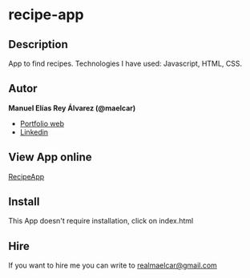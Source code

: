 # recipe-app

## Description
App to find recipes. Technologies I have used: Javascript, HTML, CSS.


## Autor
**Manuel Elías Rey Álvarez (@maelcar)**

* [Portfolio web](https://www.maelcar.com)
* [Linkedin](https://www.linkedin.com/in/maelcar)


## View App online
[RecipeApp](https://maelcar.github.io/recipe-app/)


## Install
This App doesn't require installation, click on index.html


## Hire
If you want to hire me you can write to realmaelcar@gmail.com

